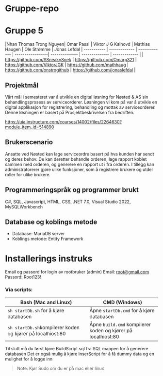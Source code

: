 # Gruppe-repo
<h1>Gruppe 5</h1>


|Nhan Thomas Trong Nguyen| Omar Passi  | Viktor J G Kalhovd | Mathias Haugen | Ole Strømme | Jonas Lefdal
| ----------- | ------------- | ------------- | -----------------| -------------- | -------------- | ------------- | 
| https://github.com/SSneakySnek | https://github.com/Omarp321 | https://github.com/ViktorJGK | https://github.com/mathhaug | https://github.com/onstrogithub | https://github.com/jonaslefdal | 



## Projektmål
Vårt mål i semesteret var å utvikle en digital løsning for Nøsted & AS sin behandlingsprosess av serviceorderer. Løsningen vi kom på var å utvikle en digital applikasjon for registrering, behandling og mottak av serviceorderer. Denne løsningen er basert på Prosjektbeskrivelsen fra bedriften.

https://uia.instructure.com/courses/14002/files/2264630?module_item_id=514890


## Brukerscenario
Ansatte ved Nøsted kan lage serviceordre basert på hva kunden har sendt og deres behov. De kan deretter behandle orderen, lage rapport koblet sammen med orderen, og generere en rapport ut i fra orderen. I tillegg kan administratorerer gjøre ulike funksjoner, som å registrere brukere og utdel roller for ulike brukere.


## Programmeringspråk og programmer brukt
 C#, SQL, Javascript, HTML, CSS, .NET 7.0, Visual Studio 2022, MySQLWorkbench

## Database og koblings metode

- Database: MariaDB server
- Koblings metode: Entity Framework

# Installerings instruks

Email og passord for login av rootbruker (admin)
Email: root@gmail.com
Passord: Root123!

### Via scripts:
|Bash (Mac and Linux)|CMD (Windows)|
|--------------------|--------------------|
|`sh startDb.sh` for å kjøre databasen|Åpne `startDb.cmd` for å kjøre databasen|
|`sh startDb.sh`kompilerer koden og kjører på localhiost:80|Åpne `build.cmd` kompilerer koden og kjører på localhiost:80|

Til slutt må du først kjøre BuildScript.sql fra SQL mappen for å generere databasen
Det er også mulig å kjøre InserScript for å få dummy data og en mulighet for å logge inn 

> Note: Kjør Sudo om du er på mac eller linux

